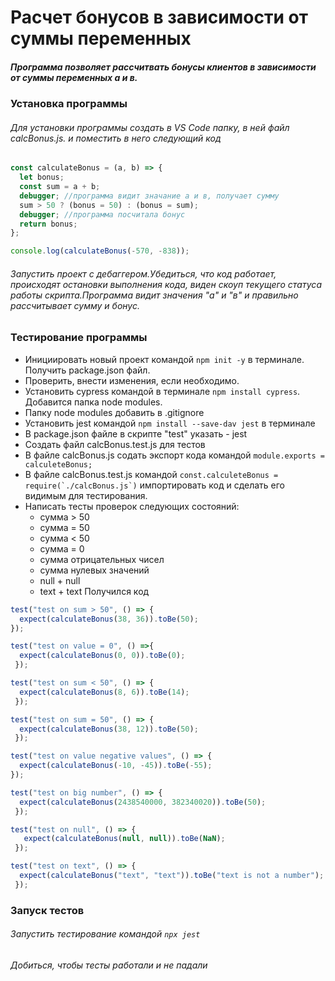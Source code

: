 # Расчет бонусов в зависимости от суммы переменных
##### Программа позволяет рассчитвать бонусы клиентов в зависимости от суммы переменных а и в.
### Установка программы
###### Для установки программы создать в VS Code папку, в ней  файл calcBonus.js. и поместить в него следующий код
```javascript
const calculateBonus = (a, b) => {
  let bonus;
  const sum = a + b;
  debugger; //программа видит значание а и в, получает сумму
  sum > 50 ? (bonus = 50) : (bonus = sum);
  debugger; //программа посчитала бонуc
  return bonus;
};

console.log(calculateBonus(-570, -838));
```
###### Запустить проект с дебаггером.Убедиться, что код работает, происходят остановки выполнения кода, виден скоуп текущего статуса работы скрипта.Программа видит значения "а" и "в" и правильно рассчитывает сумму и бонус.
### Тестирование программы
- Инициировать новый проект командой ```npm init -у``` в терминале. Получить package.json файл. 
- Проверить, внести изменения, если необходимо.
- Установить cypress командой в терминале ```npm install cypress```. Добавится папка node modules. 
- Папку node modules добавить в .gitignore
- Установить jest командой ```npm install --save-dav jest``` в терминале
- В package.json файле в скрипте "test" указать - jest
- Создать файл calcBonus.test.js для тестов
- В файле calcBonus.js содать экспорт кода командой ```module.exports = calculeteBonus;```
- В файле calcBonus.test.js командой ```const.calculeteBonus = require(`./calcBonus.js`)``` импортировать код и сделать его видимым для тестирования.
- Написать тесты проверок следующих состояний:
    - сумма > 50
    - сумма = 50
    - сумма < 50
    - сумма = 0
    - сумма отрицательных чисел
    - сумма нулевых значений
    - null + null
    - text + text
Получился код

```javascript
test("test on sum > 50", () => {
  expect(calculateBonus(38, 36)).toBe(50);
});

test("test on value = 0", () =>{
  expect(calculateBonus(0, 0)).toBe(0);
 });

test("test on sum < 50", () => {
  expect(calculateBonus(8, 6)).toBe(14);
 });

test("test on sum = 50", () => {
  expect(calculateBonus(38, 12)).toBe(50);
 });

test("test on value negative values", () => {
  expect(calculateBonus(-10, -45)).toBe(-55);
});

test("test on big number", () => {
  expect(calculateBonus(2438540000, 382340020)).toBe(50);
 });

test("test on null", () => {
   expect(calculateBonus(null, null)).toBe(NaN);
 });

test("test on text", () => {
  expect(calculateBonus("text", "text")).toBe("text is not a number");
 });

``` 
### Запуск тестов
###### Запустить тестирование командой ```npx jest```
###### Добиться, чтобы тесты работали и не падали
